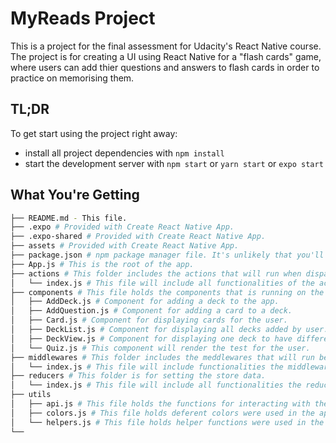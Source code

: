 # MyReads Project

This is a project for the final assessment for Udacity's React Native course. 
The project is for creating a UI using React Native for a "flash cards" game, where users can add thier questions and answers to flash cards in order to practice on memorising them.

## TL;DR

To get start using the project right away:

* install all project dependencies with `npm install`
* start the development server with `npm start` or `yarn start` or `expo start`

## What You're Getting
```bash
├── README.md - This file.
├── .expo # Provided with Create React Native App.
├── .expo-shared # Provided with Create React Native App.
├── assets # Provided with Create React Native App.
├── package.json # npm package manager file. It's unlikely that you'll need to modify this.
├── App.js # This is the root of the app.
├── actions # This folder includes the actions that will run when dispatching the data.
│   └── index.js # This file will include all functionalities of the actions.
├── components # This file holds the components that is running on the UI
│   ├── AddDeck.js # Component for adding a deck to the app.
│   ├── AddQuestion.js # Component for adding a card to a deck. 
│   ├── Card.js # Component for displaying cards for the user.
│   ├── DeckList.js # Component for displaying all decks added by user.
│   ├── DeckView.js # Component for displaying one deck to have different functionality in each deck.
│   └── Quiz.js # This component will render the test for the user.
├── middlewares # This folder includes the meddlewares that will run before dispatch of data.
│   └── index.js # This file will include functionalities the middleware has and send them to the app.
├── reducers # This folder is for setting the store data.
│   └── index.js # This file will include all functionalities the reducer has and send them to the app.
├── utils
│   ├── api.js # This file holds the functions for interacting with the data base "in this app AsyncStorage was used".
│   ├── colors.js # This file holds deferent colors were used in the app.
│   └── helpers.js # This file holds helper functions were used in the app.
└──
```